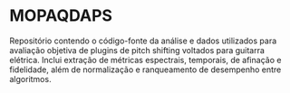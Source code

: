 # MOPAQDAPS
Repositório contendo o código-fonte da análise e dados utilizados para avaliação objetiva de plugins de pitch shifting voltados para guitarra elétrica. Inclui extração de métricas espectrais, temporais, de afinação e fidelidade, além de normalização e ranqueamento de desempenho entre algoritmos.
